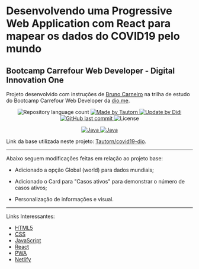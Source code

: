 # Desenvolvendo uma Progressive Web Application com React para mapear os dados do COVID19 pelo mundo

## Bootcamp Carrefour Web Developer - Digital Innovation One

Projeto desenvolvido com instruções de [Bruno Carneiro] na trilha de estudo do Bootcamp Carrefour Web Developer da [dio.me].

<p align="center">
	<img alt="Repository language count" src="https://img.shields.io/github/languages/count/didifive/covid19-dio">
	<a href="https://tautorn.com.br/">
		<img alt="Made by Tautorn" src="https://img.shields.io/badge/made%20by-Tautorn-blue">
	</a>
	<a href="https://www.linkedin.com/in/luis-carlos-zancanela/">
		<img alt="Update by Didi" src="https://img.shields.io/badge/update%20by-Didi-green">
	</a>
	<a href="https://github.com/didifive/covid19-dio/commits/master">
		<img alt="GitHub last commit" src="https://img.shields.io/github/last-commit/didifive/covid19-dio?color=blue">
	</a>
	<img alt="License" src="https://img.shields.io/badge/license-MIT-brightgreen?color=blue">
</p>

<p align="center">
  <a href="https://pt-br.reactjs.org/">
	  <img alt="Java" src="https://img.shields.io/static/v1?color=blue&label=Dev&message=React&style=for-the-badge&logo=React">
	</a>
	<a href="https://developer.mozilla.org/pt-BR/docs/Web/JavaScript/Guide/Introduction">
	  <img alt="Java" src="https://img.shields.io/static/v1?color=yellow&label=Dev&message=JavaScript&style=for-the-badge&logo=Javascript">
	</a>
</p>

Link da base utilizada neste projeto: [Tautorn/covid19-dio].

---

Abaixo seguem modificações feitas em relação ao projeto base:

* Adicionado a opção Global (world) para dados mundiais;

* Adicionado o Card para "Casos ativos" para demonstrar o número de casos ativos;

* Personalização de informações e visual.

---

Links Interessantes:

* [HTML5]
* [CSS]
* [JavaScript]
* [React]
* [PWA]
* [Netlify]

[dio.me]: https://dio.me/
[Bruno Carneiro]: https://tautorn.com.br/
[Tautorn/covid19-dio]: https://github.com/Tautorn/covid19-dio
[didifive/covid19-dio]: https://github.com/didifive/covid19-dio
[HTML5]: https://www.w3schools.com/html/
[CSS]: https://www.w3schools.com/css/
[JavaScript]: https://developer.mozilla.org/pt-BR/docs/Web/JavaScript/Guide/Introduction
[Netlify]: https://www.netlify.com/
[React]: https://pt-br.reactjs.org/
[PWA]: https://blog.rocketseat.com.br/pwa-o-que-e-quando-utilizar/